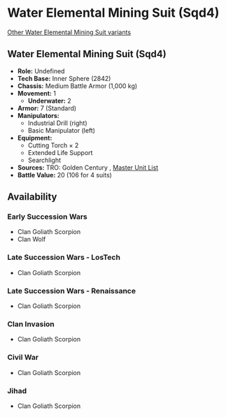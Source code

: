 # Water Elemental Mining Suit (Sqd4) 

[Other Water Elemental Mining Suit variants](../water_elemental_mining_suit.md) 

## Water Elemental Mining Suit (Sqd4) 

- **Role:** Undefined 
- **Tech Base:** Inner Sphere (2842) 
- **Chassis:** Medium Battle Armor (1,000 kg) 
- **Movement:** 1 
  - **Underwater:** 2 
- **Armor:** 7 (Standard) 
- **Manipulators:** 
  - Industrial Drill (right) 
  - Basic Manipulator (left) 
- **Equipment:** 
  - Cutting Torch × 2 
  - Extended Life Support 
  - Searchlight 
- **Sources:** TRO: Golden Century , [Master Unit List](http://masterunitlist.info/Unit/Details/7671) 
- **Battle Value:** 20 (106 for 4 suits) 

## Availability 

### Early Succession Wars 

- Clan Goliath Scorpion 
- Clan Wolf 

### Late Succession Wars - LosTech 

- Clan Goliath Scorpion 

### Late Succession Wars - Renaissance 

- Clan Goliath Scorpion 

### Clan Invasion 

- Clan Goliath Scorpion 

### Civil War 

- Clan Goliath Scorpion 

### Jihad 

- Clan Goliath Scorpion 

